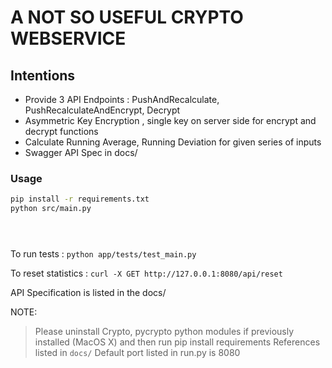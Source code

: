 # A NOT SO USEFUL CRYPTO WEBSERVICE 

## Intentions

- Provide 3 API Endpoints : PushAndRecalculate, PushRecalculateAndEncrypt, Decrypt
- Asymmetric Key Encryption , single key on server side for encrypt and decrypt functions
- Calculate Running Average, Running Deviation for given series of inputs
- Swagger API Spec in docs/

### Usage

```bash
pip install -r requirements.txt
python src/main.py
```

```curl -X POST http://127.0.0.1:8080/api/decrypt -d "<encryptedString>"
```

```curl -X POST http://127.0.0.1:8080/api/pushrecalculateandencrypt -d "1"
```

```curl -X POST http://127.0.0.1:8080/api/pushandrecalculate -d "1"
```

To run tests :  `python app/tests/test_main.py`

To reset statistics : `curl -X GET http://127.0.0.1:8080/api/reset`

API Specification is listed in the docs/

NOTE:
> Please uninstall Crypto, pycrypto python modules if previously installed (MacOS X) and then run pip install requirements
> References listed in `docs/`
> Default port listed in run.py is 8080 